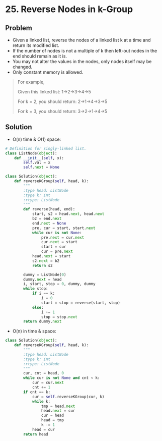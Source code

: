 # 25. Reverse Nodes in k-Group

## Problem
- Given a linked list, reverse the nodes of a linked list k at a time and return its modified list.
- If the number of nodes is not a multiple of k then left-out nodes in the end should remain as it is.
- You may not alter the values in the nodes, only nodes itself may be changed.
- Only constant memory is allowed.

> For example,
> 
> Given this linked list: 1->2->3->4->5
> 
> For k = 2, you should return: 2->1->4->3->5
> 
> For k = 3, you should return: 3->2->1->4->5

## Solution

- O(n) time & O(1) space:

```python
# Definition for singly-linked list.
class ListNode(object):
    def __init__(self, x):
        self.val = x
        self.next = None

class Solution(object):
    def reverseKGroup(self, head, k):
        """
        :type head: ListNode
        :type k: int
        :rtype: ListNode
        """
        def reverse(head, end):
            start, s2 = head.next, head.next
            b2 = end.next
            end.next = None
            pre, cur = start, start.next
            while cur is not None:
                pre.next = cur.next
                cur.next = start
                start = cur
                cur = pre.next
            head.next = start
            s2.next = b2
            return s2

        dummy = ListNode(0)
        dummy.next = head
        i, start, stop = 0, dummy, dummy
        while stop:
            if i == k:
                i = 0
                start = stop = reverse(start, stop)
            else:
                i += 1
                stop = stop.next
        return dummy.next
```

- O(n) in time & space:

```python
class Solution(object):
    def reverseKGroup(self, head, k):
        """
        :type head: ListNode
        :type k: int
        :rtype: ListNode
        """
        cur, cnt = head, 0
        while cur is not None and cnt < k:
            cur = cur.next
            cnt += 1
        if cnt == k:
            cur = self.reverseKGroup(cur, k)
            while k:
                tmp = head.next
                head.next = cur
                cur = head
                head = tmp
                k -= 1
            head = cur
        return head
```
